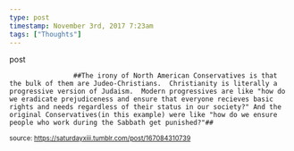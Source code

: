 ```yaml
---
type: post
timestamp: November 3rd, 2017 7:23am
tags: ["Thoughts"]
---
```

post

                    ##The irony of North American Conservatives is that the bulk of them are Judeo-Christians.  Christianity is literally a progressive version of Judaism.  Modern progressives are like "how do we eradicate prejudiceness and ensure that everyone recieves basic rights and needs regardless of their status in our society?" And the original Conservatives(in this example) were like "how do we ensure people who work during the Sabbath get punished?"##
                
                
                
                
                
                
                                
<small>source: https://saturdayxiii.tumblr.com/post/167084310739</small>